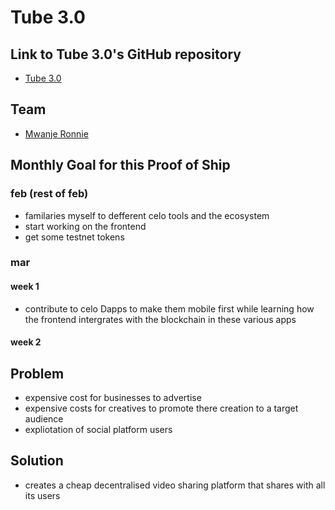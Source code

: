 # Tube 3.0

## Link to Tube 3.0's GitHub repository 

- [Tube 3.0](https://github.com/mwanjeronie/Proof-of-Ship)

## Team 

- [Mwanje Ronnie](https://github.com/mwanjeronie)

<!-- ## Former Participation in Celo Hackathons

- Link to hackathon submissions -->

## Monthly Goal for this Proof of Ship

### feb (rest of feb)
  - familaries myself to defferent celo tools and the ecosystem
  - start working on the frontend 
  - get some testnet tokens
### mar
#### week 1
  - contribute to celo Dapps to make them mobile first while learning how the frontend intergrates with the blockchain in these various apps
#### week 2  

<!-- ### Detailed description of the work you did this month during the contest

- Link to PR for feature 1
- Link to PR for feature 2 -->

## Problem

- expensive cost for businesses to advertise
- expensive costs for creatives to promote there creation to a target audience
- expliotation of social platform users



## Solution

- creates a cheap decentralised video sharing platform that shares with all its users

<!-- ## Architecture

- What is your tech stack?
- High level overview of your project architecture -->

<!-- ## Deployed Contract Addresses on Celo

- Contract Address on Celo or Celo Alfajores Testnet.
- NOTE: Our AI Agent Judge tracks transactions on deployed contracts. Contracts are required in order to receive monthly rewards.   -->
